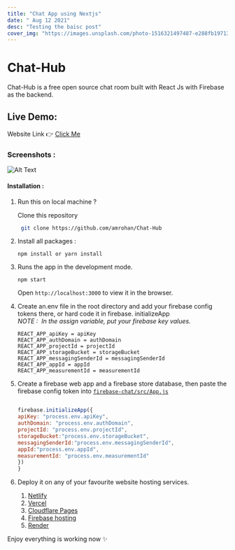 ```yaml
---
title: "Chat App using Nextjs"
date: " Aug 12 2021"
desc: "Testing the baisc post"
cover_img: "https://images.unsplash.com/photo-1516321497487-e288fb19713f?ixid=MnwxMjA3fDB8MHxzZWFyY2h8MjJ8fGNoYXR8ZW58MHx8MHx8&ixlib=rb-1.2.1&auto=format&fit=crop&w=500&q=60"
---
```


# Chat-Hub

Chat-Hub is a free open source chat room built with React Js with Firebase as the backend.

## Live Demo:

Website Link 👉 [Click Me](https://chat-hub.rohan.ml)

### Screenshots :

![Alt Text](https://dev-to-uploads.s3.amazonaws.com/uploads/articles/j0isihn4ve2ecz41njyv.jpg)

#### Installation :

1. Run this on local machine ?

   Clone this repository

   ```bash
    git clone https://github.com/amrohan/Chat-Hub
   ```

2. Install all packages :

   `npm install or yarn install`

3. Runs the app in the development mode.

   `npm start`

   Open `http://localhost:3000` to view it in the browser.

4. Create an.env file in the root directory and add your firebase config tokens there, or hard code it in firebase. initializeApp <br/>
   _NOTE :&nbsp; In the assign variable, put your firebase key values._

   ```
   REACT_APP_apiKey = apiKey
   REACT_APP_authDomain = authDomain
   REACT_APP_projectId = projectId
   REACT_APP_storageBucket = storageBucket
   REACT_APP_messagingSenderId = messagingSenderId
   REACT_APP_appId = appId
   REACT_APP_measurementId = measurementId
   ```

5. Create a firebase web app and a firebase store database, then paste the firebase config token into [`firebase-chat/src/App.js`](src/App.js#L12)

   ```js

   firebase.initializeApp({
   apiKey: "process.env.apiKey",
   authDomain: "process.env.authDomain",
   projectId: "process.env.projectId",
   storageBucket:"process.env.storageBucket",
   messagingSenderId:"process.env.messagingSenderId",
   appId:"process.env.appId",
   measurementId: "process.env.measurementId"
   })
   }
   ```

6. Deploy it on any of your favourite website hosting services.
   1. [Netlify](https://netlify.com)
   2. [Vercel](https://vercel.com)
   3. [Cloudflare Pages](https://pages.cloudflare.com/)
   4. [Firebase hosting](https://firebase.google.com/)
   5. [Render](https://render.com/)

Enjoy everything is working now ✨
